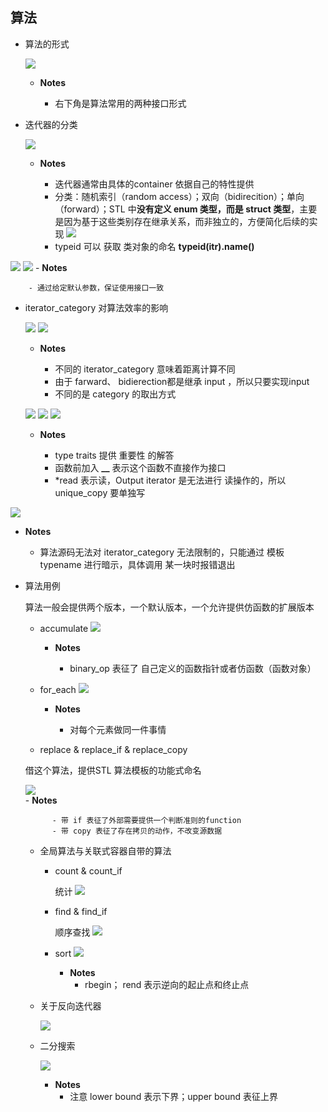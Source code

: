 ## 算法

- 算法的形式

	![](./img/74.png)
    
    - **Notes**

		- 右下角是算法常用的两种接口形式

- 迭代器的分类

	![](./img/75.png)
    
    - **Notes**

		- 迭代器通常由具体的container 依据自己的特性提供
		- 分类：随机索引（random access）；双向（bidirecition）；单向（forward）；STL 中**没有定义 enum 类型，而是 struct 类型**，主要是因为基于这些类别存在继承关系，而非独立的，方便简化后续的实现 
		 ![](./img/76.png)
         - typeid 可以 获取 类对象的命名 **typeid(itr).name()**

 ![](./img/77.png)
 ![](./img/78.png)
	- **Notes**

		- 通过给定默认参数，保证使用接口一致

- iterator_category 对算法效率的影响
	
    ![](./img/79.png)
    ![](./img/80.png)
    - **Notes**

		- 不同的 iterator_category 意味着距离计算不同
		- 由于 farward、 bidierection都是继承 input ，所以只要实现input
		- 不同的是 category 的取出方式

  ![](./img/81.png)
  ![](./img/82.png)
  ![](./img/83.png)
  - **Notes**

	- type traits 提供 重要性 的解答
	- 函数前加入 **__** 表示这个函数不直接作为接口 
	- \*read 表示读，Output iterator 是无法进行 读操作的，所以unique_copy 要单独写

 ![](./img/84.png)
 - **Notes**

	- 算法源码无法对 iterator_category 无法限制的，只能通过 模板 typename 进行暗示，具体调用 某一块时报错退出

- 算法用例
	
    算法一般会提供两个版本，一个默认版本，一个允许提供仿函数的扩展版本
    
	- accumulate
	![](./img/85.png)
		- **Notes**

			- binary_op 表征了 自己定义的函数指针或者仿函数（函数对象）

	- for_each
	![](./img/86.png)
    	- **Notes**

			- 对每个元素做同一件事情

	- replace & replace_if & replace_copy
	
    借这个算法，提供STL 算法模板的功能式命名
    
	![](./img/87.png)	 
         - **Notes**

			- 带 if 表征了外部需要提供一个判断准则的function
			- 带 copy 表征了存在拷贝的动作，不改变源数据

	- 全局算法与关联式容器自带的算法
	
		- count & count_if
			
            统计
		![](./img/88.png)	
       
        - find & find_if
        
        	顺序查找
    	![](./img/89.png)
        
        - sort
        ![](./img/90.png)
    		- **Notes**
				- rbegin； rend 表示逆向的起止点和终止点

	- 关于反向迭代器
		
        ![](./img/91.png)
        
  - 二分搜索

	![](./img/92.png)
	- **Notes**
         - 注意 lower bound 表示下界；upper bound 表征上界
	